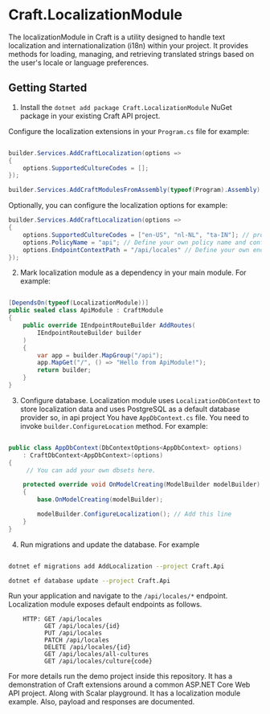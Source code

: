 # Craft.LocalizationModule

The localizationModule in Craft is a utility designed to handle text localization and internationalization (i18n) within your project. It provides methods for loading, managing, 
and retrieving translated strings based on the user's locale or language preferences.

## Getting Started
1. Install the `dotnet add package Craft.LocalizationModule` NuGet package in your existing Craft API project.

Configure the localization extensions in your `Program.cs` file for example:
```csharp

builder.Services.AddCraftLocalization(options =>
{
    options.SupportedCultureCodes = [];
});

builder.Services.AddCraftModulesFromAssembly(typeof(Program).Assembly);

```
Optionally, you can configure the localization options for example:
```csharp
builder.Services.AddCraftLocalization(options =>
{
    options.SupportedCultureCodes = ["en-US", "nl-NL", "ta-IN"]; // provide supported culture codes in your app. You can get this information by calling /all-cultures endpoint. See below.
    options.PolicyName = "api"; // Define your own policy name and configure it in your app. So, Localization Module can be validated by this policy.
    options.EndpointContextPath = "/api/locales" // Define your own endpoint context path. By default, it is /api/locales.
});
```

2. Mark localization module as a dependency in your main module. For example:
```csharp

[DependsOn(typeof(LocalizationModule))]
public sealed class ApiModule : CraftModule
{
    public override IEndpointRouteBuilder AddRoutes(
        IEndpointRouteBuilder builder
    )
    {
        var app = builder.MapGroup("/api");
        app.MapGet("/", () => "Hello from ApiModule!");
        return builder;
    }
}

```

3. Configure database.
   Localization module uses `LocalizationDbContext` to store localization data and uses PostgreSQL as a default database provider so, in api project
   You have `AppDbContext.cs` file. You need to invoke `builder.ConfigureLocation` method. For example: 
```csharp

public class AppDbContext(DbContextOptions<AppDbContext> options)
    : CraftDbContext<AppDbContext>(options)
{
     // You can add your own dbsets here.

    protected override void OnModelCreating(ModelBuilder modelBuilder)
    {
        base.OnModelCreating(modelBuilder);

        modelBuilder.ConfigureLocalization(); // Add this line
    }
}


```

4. Run migrations and update the database. For example
```bash

dotnet ef migrations add AddLocalization --project Craft.Api

dotnet ef database update --project Craft.Api
```

Run your application and navigate to the `/api/locales/*` endpoint. Localization module exposes default endpoints as follows.
```text
    HTTP: GET /api/locales
          GET /api/locales/{id}
          PUT /api/locales
          PATCH /api/locales
          DELETE /api/locales/{id}
          GET /api/locales/all-cultures
          GET /api/locales/culture{code}
```

For more details run the demo project inside this repository. It has a demonstration of Craft extensions around a common ASP.NET Core Web API project. Along with Scalar playground. 
It has a localization module example. Also, payload and responses are documented.


